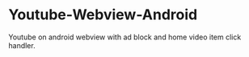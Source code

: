 # Youtube-Webview-Android
Youtube on android webview with ad block and home video item click handler.
